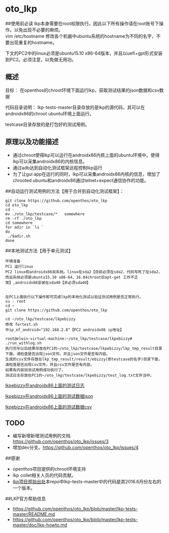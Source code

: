 # oto_lkp

##使用前必读
lkp本身需要在root权限执行。因此以下所有操作请在root账号下操作。以免出现不必要的麻烦。  
vim /etc/hostname
修改各个机器中ubuntu系统的hostname为不同的名字，不要出现重复的hostname。

下文的PC2中的linux必须是ubuntu15.10 x86-64版本，并且以uefi+gpt形式安装到PC2。必须注意，以免做无用功。
## 概述
目标： 在openthos的chroot环境下面运行lkp，获取测试结果的json数据和csv数据

代码目录说明：
lkp-tests-master目录存放的是lkp的源代码，其可以在androidx86的chroot ubuntu环境上面运行。 

testcase目录存放的是打包好的测试用例。
## 原理以及功能描述
- 通过chroot使得lkp可以运行在androidx86内核上面的ubuntu环境中。使得lkp可以采集androidx86的内核信息。
- 通过adb达到自动化测试框架远程控制lkp运行
- 为了让gui app在运行的同时，lkp可以采集androidx86内核的信息，增加了chrooted ubuntu和androidx86通过telnet+expect通信协作的功能。

##自动运行测试用例的方法【用于合并到自动化测试框架】：
```
git clone https://github.com/openthos/oto_lkp
cd oto_lkp
cd -
mv ./oto_lkp/testcase/*   somewhere
rm -rf ./oto_lkp
cd somewhere
for adir in `ls `
do
 ./$adir.sh
done
```

##本地测试方法【用于单元测试】
```
环境准备
PC1 运行linux 
PC2 linux和androidx86双系统。linux在sda2【目前必须在sda2，代码写死了在sda2，而且系统必须是ubuntu15.10 x86-64，16.04chroot后apt-get 工作不正常】,androidx86安装在sda40【非必须sda40】


在PC1上面执行以下操作即可完成lkp的本地化测试以验证测试用例是否正常执行。
su - root
cd ~
git clone https://github.com/openthos/oto_lkp

cd ~/oto_lkp/testcase/lkpebizzy
修改 fortest.sh
中ip_of_android="192.168.2.8"【PC2 androidx86 ip地址】

root@elwin-virtual-machine:~/oto_lkp/testcase/lkpebizzy# ./run_withlog.sh
执行完毕以后结果存放在PC1的~/oto_lkp/testcase/lkpebizzy/lkp_tmp_result目录下面。请检查是否出现json文件。并且json文件是否有内容。
生成的csv文件存放在lkp_tmp_result/result/ebizzy(即testcase的名字)目录下面，请检查是否出现csv文件。并且csv文件是否有内容。
如果有内容则测试用例成功执行了。
测试日志存放在PC1的~/oto_lkp/testcase/lkpebizzy/test_log.txt文件当中。
```

[lkpebizzy在androidx86上面的测试日志](https://github.com/openthos/oto_lkp/blob/master/testcase/lkpebizzy/test_log.txt) 

[lkpebizzy在androidx86上面的测试数据json](https://github.com/openthos/oto_lkp/tree/master/testcase/lkpebizzy/lkp_tmp_result) 

[lkpebizzy在androidx86上面的测试数据csv](https://github.com/openthos/oto_lkp/tree/master/testcase/lkpebizzy/lkp_tmp_result/result/ebizzy)
## TODO
- 编写新增新增测试用例的文档 https://github.com/openthos/oto_lkp/issues/3
- 增加dev分支。https://github.com/openthos/oto_lkp/issues/4  

##感谢
- openthos项目提供的chroot环境支持
- lkp collet相关人员的代码贡献。
- [lkp项目原始出处](https://github.com/fengguang/lkp-tests)本repo中lkp-tests-master中的代码是其2016.6月份左右的一个版本。

##LKP官方帮助信息
- https://github.com/openthos/oto_lkp/blob/master/lkp-tests-master/README.md
- https://github.com/openthos/oto_lkp/blob/master/lkp-tests-master/doc/lkp-howto.md
